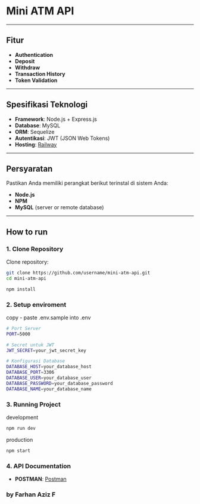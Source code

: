 # Mini ATM API

---

## Fitur

- **Authentication**
- **Deposit**
- **Withdraw**
- **Transaction History**
- **Token Validation**

---

## Spesifikasi Teknologi

- **Framework**: Node.js + Express.js
- **Database**: MySQL
- **ORM**: Sequelize
- **Autentikasi**: JWT (JSON Web Tokens)
- **Hosting**: [Railway](https://railway.app)

---

## Persyaratan

Pastikan Anda memiliki perangkat berikut terinstal di sistem Anda:

- **Node.js**
- **NPM**
- **MySQL** (server or remote database)

---

## How to run

### 1. Clone Repository

Clone repository:

```bash
git clone https://github.com/username/mini-atm-api.git
cd mini-atm-api

npm install
```

### 2. Setup enviroment

copy - paste .env.sample into .env

```bash
# Port Server
PORT=5000

# Secret untuk JWT
JWT_SECRET=your_jwt_secret_key

# Konfigurasi Database
DATABASE_HOST=your_database_host
DATABASE_PORT=3306
DATABASE_USER=your_database_user
DATABASE_PASSWORD=your_database_password
DATABASE_NAME=your_database_name
```

### 3. Running Project

development

```bash
npm run dev
```

production

```bash
npm start
```

### 4. API Documentation

- **POSTMAN**: [Postman](https://www.postman.com/han888-9503/public/collection/10283566-c3accf3d-2e59-4da4-8325-dd77b81fbe03?action=share&creator=10283566&active-environment=10283566-b22987a4-e880-46a7-b6b9-b4dab7d21283)

### by Farhan Aziz F
